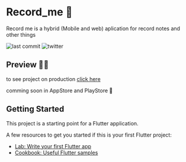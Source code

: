 # Record_me 📝

Record me is a hybrid (Mobile and web) aplication for record notes and other things

![last commit](https://img.shields.io/github/last-commit/Daniel324a/Record_Me) ![twitter](https://img.shields.io/twitter/url?label=%40daniel_aranza&style=social&url=https%3A%2F%2Ftwitter.com%2Fdaniel_aranza)

## Preview 👩‍💻
to see project on production  [click here](https://daniel324a.github.io/Record_Me/#/) 

comming soon in AppStore and PlayStore 📱

## Getting Started

This project is a starting point for a Flutter application.

A few resources to get you started if this is your first Flutter project:

- [Lab: Write your first Flutter app](https://flutter.dev/docs/get-started/codelab)
- [Cookbook: Useful Flutter samples](https://flutter.dev/docs/cookbook)

